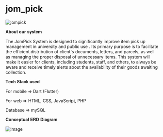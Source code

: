 # jom_pick

![jompick](https://github.com/zahir248/jom_pick/assets/90888537/cc27644b-758a-43af-9f34-7760f2ffe7dd)

𝐀𝐛𝐨𝐮𝐭 𝐨𝐮𝐫 𝐬𝐲𝐬𝐭𝐞𝐦

The JomPick System is designed to significantly improve item pick up
management in university and public use . Its primary purpose is to facilitate the
efficient distribution of client's documents, letters, and parcels, as well as managing
the proper disposal of unnecessary items. This system will make it easier for clients,
including students, staff, and others, to always be aware and receive timely alerts
about the availability of their goods awaiting collection.


𝐓𝐞𝐜𝐡 𝐒𝐭𝐚𝐜𝐤 𝐮𝐬𝐞𝐝


For mobile => Dart (Flutter) 

For web => HTML, CSS, JavaScript, PHP

Database => mySQL


𝐂𝐨𝐧𝐜𝐞𝐩𝐭𝐮𝐚𝐥 𝐄𝐑𝐃 𝐃𝐢𝐚𝐠𝐫𝐚𝐦

![image](https://github.com/zahir248/jom_pick/assets/90888537/4499eafb-35e1-41f9-8983-e08ea7495764)



